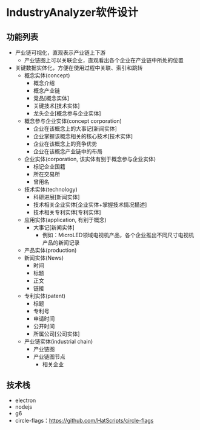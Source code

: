 # IndustryAnalyzer软件设计

## 功能列表

- 产业链可视化，直观表示产业链上下游
  - 产业链图上可以关联企业，直观看出各个企业在产业链中所处的位置
- 关键数据实体化，方便在使用过程中关联、索引和跳转
  - 概念实体(concept)
    - 概念介绍
    - 概念产业链
    - 竞品[概念实体]
    - 关键技术[技术实体]
    - 龙头企业[概念参与企业实体]
  - 概念参与企业实体(concept corporation)
    - 企业在该概念上的大事记[新闻实体]
    - 企业掌握该概念相关的核心技术[技术实体]
    - 企业在该概念上的竞争优势
    - 企业在该概念产业链中的布局
  - 企业实体(corporation, 该实体有别于概念参与企业实体)
    - 标记企业国籍
    - 所在交易所
    - 曾用名
  - 技术实体(technology)
    - 科研进展[新闻实体]
    - 技术相关企业实体[企业实体+掌握技术情况描述]
    - 技术相关专利实体[专利实体]
  - 应用实体(application, 有别于概念)
    - 大事记[新闻实体]
      - 例如：MicroLED领域电视机产品，各个企业推出不同尺寸电视机产品的新闻记录
  - 产品实体(production)
  - 新闻实体(News)
    - 时间
    - 标题
    - 正文
    - 链接
  - 专利实体(patent)
    - 标题
    - 专利号
    - 申请时间
    - 公开时间
    - 所属公司[公司实体]
  - 产业链实体(industrial chain)
    - 产业链图
    - 产业链图节点
      - 相关企业

## 技术栈

- electron
- nodejs
- g6
- circle-flags：<https://github.com/HatScripts/circle-flags>
